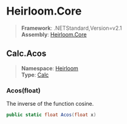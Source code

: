 # Heirloom.Core

> **Framework**: .NETStandard,Version=v2.1  
> **Assembly**: [Heirloom.Core][0]  

## Calc.Acos

> **Namespace**: [Heirloom][0]  
> **Type**: [Calc][1]  

### Acos(float)

The inverse of the function cosine.

```cs
public static float Acos(float x)
```

[0]: ../../../Heirloom.Core.md
[1]: ../Calc.md
